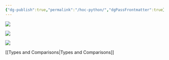 ```yaml
---
{"dg-publish":true,"permalink":"/hoc-python/","dgPassFrontmatter":true}
---
```


![](https://i.imgur.com/K1oupMp.png)

![](https://i.imgur.com/2gbMPa0.png)

![](https://i.imgur.com/d7tbXUB.png)

[[Types and Comparisons\|Types and Comparisons]]
